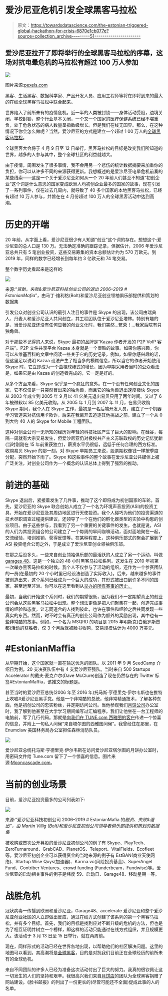 # 爱沙尼亚危机引发全球黑客马拉松

> 原文：<https://towardsdatascience.com/the-estonian-triggered-global-hackathon-for-crisis-6870e1cb077e?source=collection_archive---------51----------------------->

## 爱沙尼亚拉开了即将举行的全球黑客马拉松的序幕，这场对抗电晕危机的马拉松有超过 100 万人参加

![](img/d2a7184cfcff98a66ca13515102d27db.png)

图片来源:[pexels.com](https://www.pexels.com/photo/woman-wearing-face-mask-on-mountain-3943916/)

黑客、生活黑客、数据科学家、产品开发人员、应用工程师等将在即将到来的最大的在线全球黑客马拉松中联合起来。

世界陷入了前所未有的疫情危机。近一半的人类被封锁——身体活动受阻，边境关闭，学校封锁，整个行业基本关闭，一个又一个国家的医疗保健系统已经不堪重负，处于危急状态的病人数量呈指数级增长。但是我们在线无国界。那么，在这种情况下你会怎么做呢？当然，爱沙尼亚的方式是建立一个超过 1 00 万人的[全球黑客马拉松](https://theglobalhack.com/)。

全球黑客大会将于 4 月 9 日至 12 日举行，黑客马拉松的目标是改变我们所知道的世界，越多的人参与其中，整个全球社区的利益就越大。

由于疫情，周围发生了很多事情，我不会用另一个悲伤的统计数据摘要来加重你的负担，你可以从许多不同的来源获得更新。我想概述的是爱沙尼亚电晕危机前奏的某些线索——这是一个关于爱沙尼亚如何从一个 20 年前人们甚至不知道“初创企业”这个词是什么意思的国家变成欧洲人均初创企业最多的国家的故事，现在引发了一系列事件，仅在过去几周内，就导致了 40 多个国家的本地黑客马拉松，已经有超过 10 万人参与，并旨在在 4 月份超过 100 万人的全球黑客活动中达到高潮。

# 历史的开端

20 年前，从字面上看，爱沙尼亚很少有人知道“创业”这个词的存在。想想这个:爱沙尼亚的总人口是 130 万。无法确定准确的跟踪记录，但据估计，2006 年爱沙尼亚总共只有 5 笔创业投资，这些交易筹集的资本总额估计约为 570 万欧元。到 2019 年，同样的数字已经增长到每年约 3 亿欧元和 74 笔交易。

整个数字历史看起来是这样的:

![](img/61f74506e1d25a4031bea243e19ea0a4.png)

来源:“*资助，失败&爱沙尼亚科技创业公司的退出 2006–2019 # EstonianMafia*”，由马丁·维利格(Bolt)和爱沙尼亚创业领袖俱乐部提供和策划的数据集

引发公众对创业公司认识的最引人注目的事件是 Skype 的出现，该公司由瑞典人、丹麦人和爱沙尼亚人共同创立，其工程团队位于爱沙尼亚塔林。特别有趣的是，当爱沙尼亚还没有任何显著的创业文化时，我们突然…繁荣！…我家后院有只独角兽。

对于那些不记得的人来说，Skype 最初的品牌是“Kazaa 作者开发的 P2P VoIP 客户端”。P2P 文件共享平台 Kazaa 本身就是一个很酷的故事。如果你感兴趣，你可以从维基百科的文章中阅读一些关于它的历史记录，例如，如果你感兴趣的话，但这里足以说明 Kazaa 设法产生了相当多的模糊信息，所以当它的作者开始使用 Skype 时，它立即成为一个曲棍球棒式的增长，因为早期采用者当时的公众看法是，如果它是由 Kazaa 的创造者完成的，它一定是好的。

从多个方面来看，Skype 似乎是一个疯狂的意外。在一个没有任何创业文化的国家，它不仅仅是一只突然冒出来的独角兽，而且它的独角兽退出速度极快 Skype 从 2003 年成立到 2005 年 9 月以 41 亿美元退出易贝只用了两年时间。又过了 6 年被微软以 85 亿美元收购。从 2005 年 1 月到 2007 年 11 月，在易贝收购 Skype 期间，我个人在 Skype 工作，最初是一名后端开发人员，建立了一个机器学习管道来对抗信用卡欺诈，后来在我离开去追逐其他挑战之前，建立了一个从 0 到大约 40 人的 Skype for Mobile 工程团队。

这种对创业公司一无所知的经历对年轻的科技社区产生了巨大的影响。在硅谷，每隔一周就有大宗交易发生，但爱沙尼亚仍对极权共产主义苏联政权的历史记忆犹新(当时刚刚在 15 年前重获独立)，薪资水平仍很低，远低于任何合理的西方标准。收购易贝 Skype 的那一刻，对 Skype 早期员工来说，股票期权像钱一样按季度分配，突然开始下雨了。Skype 和这些事件的整个故事在爱沙尼亚公共媒体上被广泛关注，对创业公司作为一个概念的认识总体上得到了强烈的推动。

# 前进的基础

Skype 退出后，紧接着发生了几件事，推动了这个即将成为初创国家的车轮。首先，爱沙尼亚的 Skype 联合创始人成立了一个名为环境声音投资(ASI)的投资工具，开始在爱沙尼亚及其周边地区进行天使投资。我个人碰巧为他们的投资渠道的技术尽职调查过程提供建议，还领导了一个在他们的孵化器类型的实验中构思的创业项目。由于这些参与，我看到了另一个重要的关键事件的发生。也就是说，ASI 的人们为其投资组合的公司建立了一个每周的早间咖啡活动，面对面地聚在一起，交流经验，培训推销，获得反馈等。在某种程度上，这种俱乐部式的聚会扩展到了 ASI 投资组合公司之外，于是成立了爱沙尼亚创业领袖俱乐部。

在那之后没多久，一些来自创业领袖俱乐部的最活跃的人成立了另一个运动，叫做[garages 48](https://garage48.org/)，这是一个独立的 48 小时黑客马拉松系列。这发生在 2010 年初第一次举办黑客马拉松的时候。我个人不仅参与了活动的组织，还作为一个参赛团队的一员(在最初的 20 个小时里已经设法创造了实际收入)。后来，越来越多的事件被创造出来，这个系列已经成为一个巨大的成功，其形式被出口到许多不同的国家，甚至远至非洲。你可以在这里看到从[举办的所有赛事的历史。](https://garage48.org/events)

最初，当我们开始这个系列时，我们的期望很低，因为我们不一定期望真正的创业公司会从这些黑客马拉松中出现。整个想法更像是把人们聚集在一起，创造完成事情的经验和态度，让志同道合的人找到彼此，也许在事件和经验之后共同发现一些真实的东西。然而，时不时会有真正的创业公司作为额外的奖励出现，其中也有一些非常酷的故事。例如，一个名为 MSQRD 的项目是 2015 年明斯克(白俄罗斯首都)活动的获胜者，仅 3 个月后就被脸书收购，交易规模估计为 4000 万美元。

# #EstonianMaffia

从早期开始，这个国家就一直在输送优秀的团队。以 2011 年 9 月 SeedCamp 介绍日为例，20 支决赛队伍中有 4 支爱沙尼亚强队。当时来自 500 Startups Accelerator 的戴夫·麦克卢尔(Dave McClure)创造了现在仍然存在的 Twitter 标签#EstonianMaffia，该推文的标题是。

甚至当时的爱沙尼亚总统(2006 年至 2016 年)托马斯·亨德里克·伊尔韦斯也在推特上吹嘘#爱沙尼亚黑手党。他是一个非常酷的总统，他非常精通技术，了解各种东西，他是初创公司的忠实粉丝，并定期访问公司。当他参观我们[月饼公司](https://mooncascade.com/)办公室时，我了解到他甚至在大学学习期间编写过汇编程序。我们让他坐在一台工程师的电脑前，写了几行代码。那就是[向我们在 TUNE.com 西雅图的客户](https://vp2006-2016.president.ee/en/media/press-releases/12129-estonian-president-leaves-a-surprise-message-to-leading-mobile-analytics-platform-company-tune-in-a-code-file/index.html)传递一个惊喜的信息，并附上一句私人问候“来自塔尔图的西雅图问候”。我曾经住在那里，在 Enumclaw 美国林务局办公室担任森林消防队员。

![](img/cff2959aa73968aa553e385c04124857.png)

爱沙尼亚总统托马斯·亨德里克·伊尔韦斯在访问爱沙尼亚塔尔图的月饼办公室时，用密码文件给 Tune.com 留下了一个惊喜的信息。图片来源:[Mooncascade.com](https://mooncascade.com/)。

# 当前的创业场景

目前，爱沙尼亚投资最多的公司列表如下:

![](img/bb9a86c652c00b80638791b5196cb8f5.png)

来源:“爱沙尼亚科技初创公司 2006–2019 # EstonianMafia 的*融资、失败&退出”，由 Martin Villig (Bolt)和爱沙尼亚初创公司领导者俱乐部提供和策划的数据集*

被收购或首次公开募股的爱沙尼亚初创公司的例子有 Skype、PlayTech、ZeroTurnaround、GrabCAD、PlanetOS、Teleport、VitalFields、Ecofleet 等。爱沙尼亚初创企业可以获得资金的当地来源的例子有 EstBAN(商业天使网络)、Startup Wise Quys(加速器)、Karma.vc(风险投资基金)、SuperAngel Fund、Contriber Ventures、crowd funding (Funderbeam，Fundwise)等。爱沙尼亚的启动相关事件的例子是纬度 59、启动日、Garage48、移动星期一等。

# 战胜危机

冠状病毒一传播到欧洲和爱沙尼亚，Garage48、accelerate 爱沙尼亚和整个爱沙尼亚创业社区的人立即做出反应，通过在线方式创建了该系列的第一个黑客马拉松，并有多个目标。首先，我们的目标是找到应对不断升级的危机的方法，但也是为了相互证明并树立一个榜样，即这样的活动只能通过在线方式组织，并且规模更大。该活动于 3 月 13 日至 15 日举行，就在两周前。

现在，同样形式的活动已经在世界各地出现，以帮助他们的社区解决问题。这里的地图可以看到。其高潮将是[全球黑客](https://theglobalhack.com/)，目的是对抗我们目前正在全球经历的前所未有的全球危机。

来自不同团队的许多人已经为准备这次活动付出了巨大的努力。我真的很钦佩让这一切发生的人们的坚持和艰辛。我很高兴我们来自[月饼店](https://mooncascade.com/)的团队为全球黑客捐赠了网站建设。《脸书邮报》的列出了一份更长的(尽管可能还不全面)促成此事的人的名单。